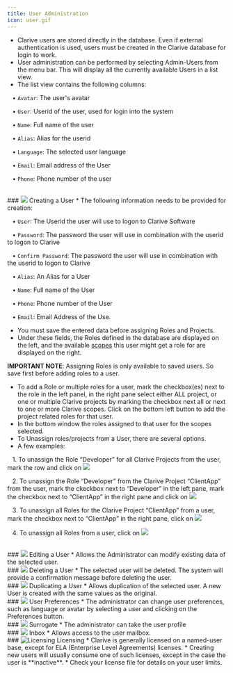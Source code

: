```yaml
---
title: User Administration
icon: user.gif
---
```

* Clarive users are stored directly in the database. Even if 
external authentication is used, users must be created in the 
Clarive database for login to work.
* User administration can be performed by selecting Admin-Users from the menu bar. 
This will display all the currently available Users in a list view.
* The list view contains the following columns: <br />

&nbsp; &nbsp;• `Avatar`: The user's avatar <br />

&nbsp; &nbsp;• `User`: Userid of the user, used for login into the system <br />

&nbsp; &nbsp;• `Name`: Full name of the user <br />

&nbsp; &nbsp;• `Alias`: Alias for the userid <br />

&nbsp; &nbsp;• `Language`: The selected user language <br />

&nbsp; &nbsp;• `Email`: Email address of the User <br />

&nbsp; &nbsp;• `Phone`: Phone number of the user 


<br />
### <img src="/static/images/icons/add.gif" /> Creating a User
* The following information needs to be provided for creation: <br />

&nbsp; &nbsp;• `User`: The Userid the user will use to logon to Clarive Software <br />

&nbsp; &nbsp;• `Password`: The password the user will use in combination with the userid to logon to Clarive <br />

&nbsp; &nbsp;• `Confirm Password`: The password the user will use in combination with the userid to logon to Clarive <br />

&nbsp; &nbsp;• `Alias`: An Alias for a User <br />

&nbsp; &nbsp;• `Name`: Full name of the User <br />

&nbsp; &nbsp;• `Phone`: Phone number of the User <br />

&nbsp; &nbsp;• `Email`: Email Address of the Use.


* You must save the entered data before assigning Roles and Projects. 
* Under these fields, the Roles defined in the database are displayed on the left, and the available 
[scopes](concepts/scope) this user might get a role for are displayed on the right.

**IMPORTANT NOTE**: Assigning Roles is only available to saved users. 
So save first before adding roles to a user.
* To add a Role or multiple roles for a user, mark the checkbox(es) 
next to the role in the left panel, in the right pane select either ALL project, or 
one or multiple Clarive projects by marking the checkbox next all or next to one or more Clarive scopes. 
Click on the bottom left button  to add the project related roles for that user.
* In the bottom window the roles assigned to that user for the scopes selected.
* To Unassign roles/projects from a User, there are several options.
* A few examples: <br />

&nbsp; &nbsp;1. To unassign the Role “Developer” for all Clarive Projects from the user, mark the row and click on <img src="/static/images/icons/delete_red.png" /> <br />

&nbsp; &nbsp;2. To unassign the Role “Developer” from the Clarive Project “ClientApp”  from  the user, mark the ckeckbox next to “Developer” in the left pane, mark the checkbox next to “ClientApp” in the right pane and click on  <img src="/static/images/icons/key_delete.png" /> <br />

&nbsp; &nbsp;3. To unassign all Roles for the Clarive Project “ClientApp” from  a user, mark the checkbox next to “ClientApp” in the right pane, click on <img src="/static/images/icons/key_delete.png" /> <br />

&nbsp; &nbsp;4. To unassign all Roles from  a user, click on <img src="/static/images/icons/del_all.png" /> 

<br />
### <img src="/static/images/icons/edit.gif" /> Editing a User
* Allows the Administrator can modify existing data of the selected user.

<br />
### <img src="/static/images/icons/delete_.png" /> Deleting a User
* The selected user will be deleted. The system will provide a confirmation message before deleting the user.

<br />
### <img src="/static/images/icons/copy.gif" /> Duplicating a User
* Allows duplication of the selected user. A new User is created with the same values as the original. 

<br />
### <img src="/static/images/icons/prefs.png" /> User Preferences
* The administrator can change user preferences, such as language or avatar by selecting a user and clicking on the Preferences button.

<br />
### <img src="/static/images/icons/surrogate.png" /> Surrogate
* The administrator can take the user profile


<br />
### <img src="/static/images/icons/envelope.png" /> Inbox
* Allows access to the user mailbox.


<br />
### <img src = "/static/images/icons/about.png" alt='Licensing' /> Licensing
* Clarive is generally licensed on a named-user base, except for ELA (Enterprise Level Agreements) licenses. 
* Creating new users will usually consume one of such licenses, except in the case the user is **inactive**. 
* Check your license file for details on your user limits. 


